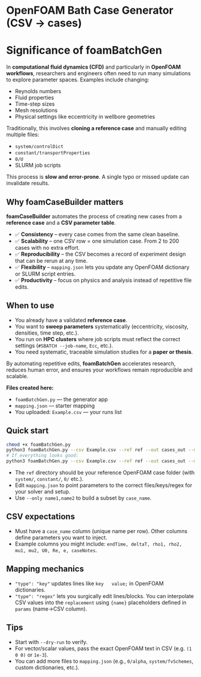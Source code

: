 
# OpenFOAM Bath Case Generator (CSV → cases)

# Significance of foamBatchGen

In **computational fluid dynamics (CFD)** and particularly in **OpenFOAM workflows**, researchers and engineers often need to run many simulations to explore parameter spaces. 
Examples include changing:
- Reynolds numbers
- Fluid properties
- Time-step sizes
- Mesh resolutions
- Physical settings like eccentricity in wellbore geometries

Traditionally, this involves **cloning a reference case** and manually editing multiple files:
- `system/controlDict`
- `constant/transportProperties`
- `0/U`
- SLURM job scripts

This process is **slow and error-prone**. A single typo or missed update can invalidate results.

## Why foamCaseBuilder matters

**foamCaseBuilder** automates the process of creating new cases from a **reference case** and a **CSV parameter table**.

- ✅ **Consistency** – every case comes from the same clean baseline.
- ✅ **Scalability** – one CSV row = one simulation case. From 2 to 200 cases with no extra effort.
- ✅ **Reproducibility** – the CSV becomes a record of experiment design that can be rerun at any time.
- ✅ **Flexibility** – `mapping.json` lets you update any OpenFOAM dictionary or SLURM script entries.
- ✅ **Productivity** – focus on physics and analysis instead of repetitive file edits.

## When to use

- You already have a validated **reference case**.
- You want to **sweep parameters** systematically (eccentricity, viscosity, densities, time step, etc.).
- You run on **HPC clusters** where job scripts must reflect the correct settings (`#SBATCH --job-name`, `Ecc`, etc.).
- You need systematic, traceable simulation studies for a **paper or thesis**.

By automating repetitive edits, **foamBatchGen** accelerates research, reduces human error, and ensures your workflows remain reproducible and scalable.


**Files created here:**
- `foamBatchGen.py` — the generator app
- `mapping.json` — starter mapping
- You uploaded: `Example.csv` — your runs list

## Quick start
```bash
chmod +x foamBatchGen.py
python3 foamBatchGen.py --csv Example.csv --ref ref --out cases_out --map mapping.json --dry-run --verbose
# If everything looks good:
python3 foamBatchGen.py --csv Example.csv --ref ref --out cases_out --map mapping.json --overwrite --verbose
```

- The `ref` directory should be your reference OpenFOAM case folder (with `system/`, `constant/`, `0/` etc.).
- Edit `mapping.json` to point parameters to the correct files/keys/regex for your solver and setup.
- Use `--only name1,name2` to build a subset by `case_name`.

## CSV expectations
- Must have a `case_name` column (unique name per row). Other columns define parameters you want to inject.
- Example columns you might include: `endTime, deltaT, rho1, rho2, mu1, mu2, U0, Re, e, caseNotes`.

## Mapping mechanics
- `"type": "key"` updates lines like `key   value;` in OpenFOAM dictionaries.
- `"type": "regex"` lets you surgically edit lines/blocks. You can interpolate CSV values into the `replacement`
  using `{name}` placeholders defined in `params` (name→CSV column).

## Tips
- Start with `--dry-run` to verify.
- For vector/scalar values, pass the exact OpenFOAM text in CSV (e.g. `(1 0 0)` or `1e-3`).
- You can add more files to `mapping.json` (e.g., `0/alpha`, `system/fvSchemes`, custom dictionaries, etc.).

